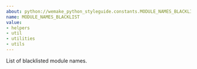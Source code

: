 ```yaml
---
about: python://wemake_python_styleguide.constants.MODULE_NAMES_BLACKLIST
name: MODULE_NAMES_BLACKLIST
value:
- helpers
- util
- utilities
- utils
---
```


List of blacklisted module names.